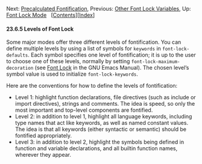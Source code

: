 <!-- This is the GNU Emacs Lisp Reference Manual
corresponding to Emacs version 27.2.

Copyright (C) 1990-1996, 1998-2021 Free Software Foundation,
Inc.

Permission is granted to copy, distribute and/or modify this document
under the terms of the GNU Free Documentation License, Version 1.3 or
any later version published by the Free Software Foundation; with the
Invariant Sections being "GNU General Public License," with the
Front-Cover Texts being "A GNU Manual," and with the Back-Cover
Texts as in (a) below.  A copy of the license is included in the
section entitled "GNU Free Documentation License."

(a) The FSF's Back-Cover Text is: "You have the freedom to copy and
modify this GNU manual.  Buying copies from the FSF supports it in
developing GNU and promoting software freedom." -->

<!-- Created by GNU Texinfo 6.7, http://www.gnu.org/software/texinfo/ -->

Next: [Precalculated Fontification](Precalculated-Fontification.html), Previous: [Other Font Lock Variables](Other-Font-Lock-Variables.html), Up: [Font Lock Mode](Font-Lock-Mode.html)   \[[Contents](index.html#SEC_Contents "Table of contents")]\[[Index](Index.html "Index")]

#### 23.6.5 Levels of Font Lock

Some major modes offer three different levels of fontification. You can define multiple levels by using a list of symbols for `keywords` in `font-lock-defaults`. Each symbol specifies one level of fontification; it is up to the user to choose one of these levels, normally by setting `font-lock-maximum-decoration` (see [Font Lock](https://www.gnu.org/software/emacs/manual/html_node/emacs/Font-Lock.html#Font-Lock) in the GNU Emacs Manual). The chosen level’s symbol value is used to initialize `font-lock-keywords`.

Here are the conventions for how to define the levels of fontification:

*   Level 1: highlight function declarations, file directives (such as include or import directives), strings and comments. The idea is speed, so only the most important and top-level components are fontified.
*   Level 2: in addition to level 1, highlight all language keywords, including type names that act like keywords, as well as named constant values. The idea is that all keywords (either syntactic or semantic) should be fontified appropriately.
*   Level 3: in addition to level 2, highlight the symbols being defined in function and variable declarations, and all builtin function names, wherever they appear.
